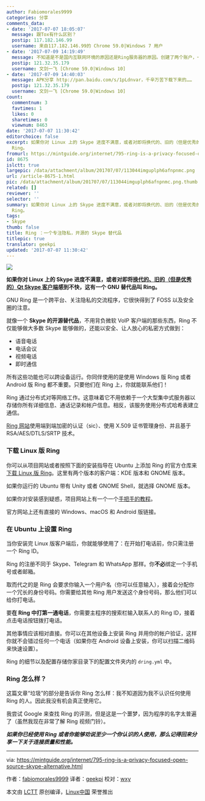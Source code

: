 ```yaml
---
author: Fabiomorales9999
categories: 分享
comments_data:
- date: '2017-07-07 18:05:07'
  message: 跟Tox有什么区别？
  postip: 117.182.146.99
  username: 来自117.182.146.99的 Chrome 59.0|Windows 7 用户
- date: '2017-07-09 14:19:49'
  message: 不知道是不是国内互联网环境的原因还是Ring服务器的原因。创建了两个账户，一个用PC，一个用安卓，文本通信延时一分钟。视频不了。头像图片都不同步。无力吐槽，浪费时间。
  postip: 121.32.35.179
  username: 文剑一飞 [Chrome 59.0|Windows 10]
- date: '2017-07-09 14:40:03'
  message: APK分享 http://pan.baidu.com/s/1pLdnvar，千辛万苦下载下来的……
  postip: 121.32.35.179
  username: 文剑一飞 [Chrome 59.0|Windows 10]
count:
  commentnum: 3
  favtimes: 1
  likes: 0
  sharetimes: 0
  viewnum: 8463
date: '2017-07-07 11:30:42'
editorchoice: false
excerpt: 如果你对 Linux 上的 Skype 进度不满意，或者对即将换代的、旧的（但是优秀的）Qt Skype 客户端感到不快，这有一个 GNU 替代品叫
  Ring。
fromurl: https://mintguide.org/internet/795-ring-is-a-privacy-focused-open-source-skype-alternative.html
id: 8675
islctt: true
largepic: /data/attachment/album/201707/07/113044imguplph6afnpnmc.png
url: /article-8675-1.html
pic: /data/attachment/album/201707/07/113044imguplph6afnpnmc.png.thumb.jpg
related: []
reviewer: ''
selector: ''
summary: 如果你对 Linux 上的 Skype 进度不满意，或者对即将换代的、旧的（但是优秀的）Qt Skype 客户端感到不快，这有一个 GNU 替代品叫
  Ring。
tags:
- Skype
thumb: false
title: Ring ：一个专注隐私，开源的 Skype 替代品
titlepic: true
translator: geekpi
updated: '2017-07-07 11:30:42'
---
```


![](/data/attachment/album/201707/07/113044imguplph6afnpnmc.png)


**如果你对 Linux 上的 Skype 进度不满意，或者对即将[换代的、旧的（但是优秀的）Qt Skype 客户端](/article-7606-1.html)感到不快，这有一个 GNU 替代品叫 Ring。**


GNU Ring 是一个跨平台、关注隐私的交流程序，它很快得到了 FOSS 以及安全圈的注意。


就像一个 **Skype 的开源替代品**，不用背负微软 VoIP 客户端的那些东西，Ring 不仅能够做大多数 Skype 能够做的，还能以安全、让人放心的私密方式做到：


* 语音电话
* 电话会议
* 视频电话
* 即时通信


所有这些功能也可以跨设备运行。你同伴使用的是使用 Windows 版 Ring 或者 Android 版 Ring 都不重要。只要他们在 Ring 上，你就能联系他们！


Ring 通过分布式对等网络工作。这意味着它不用依赖于一个大型集中式服务器以存储你所有详细信息、通话记录和帐户信息。相反，该服务使用分布式哈希表建立通信。


[Ring 网站](https://ring.cx/)使用端到端加密的认证（sic）、使用 X.509 证书管理身份、并且基于 RSA/AES/DTLS/SRTP 技术。


### 下载 Linux 版 Ring


你可以从项目网站或者按照下面的安装指导在 Ubuntu 上添加 Ring 的官方仓库来[下载 Linux 版 Ring](https://ring.cx/en/download/gnu-linux)。这里有两个版本的客户端：KDE 版本和 GNOME 版本。


如果你运行的 Ubuntu 带有 Unity 或者 GNOME Shell，就选择 GNOME 版本。


如果你对安装感到疑惑，项目网站上有一个一个[手把手的教程](https://ring.cx/en/tutorials/gnu-linux#RingID)。


官方网站上还有直接的 Windows、macOS 和 Android 版链接。


### 在 Ubuntu 上设置 Ring


当你安装完 Linux 版客户端后，你就能够使用了：在开始打电话前，你只需注册一个 Ring ID。


Ring 的注册不同于 Skype、Telegram 和 WhatsApp 那样。你**不必**绑定一个手机号或者邮箱。


取而代之的是 Ring 会要求你输入一个用户名（你可以任意输入），接着会分配你一个冗长的身份号码。你需要给其他 Ring 用户发送这个身份号码，那么他们可以给你打电话。


要**在 Ring 中打第一通电话**，你需要主程序的搜索栏输入联系人的 Ring ID，接着点击电话按钮拨打电话。


其他事情应该相对直接。你可以在其他设备上安装 Ring 并用你的帐户验证，这样你就不会错过任何一个电话（如果你在 Android 设备上安装，你可以扫描二维码来快速设置）。


Ring 的细节以及配置存储你家目录下的配置文件夹内的 `dring.yml` 中。


### Ring 怎么样？


这篇文章“垃圾”的部分是告诉你 Ring 怎么样：我不知道因为我不认识任何使用 Ring 的人。因此我没有机会真正使用它。


我尝试 Google 来查找 Ring 的评测，但是这是一个噩梦，因为程序的名字太普遍了（虽然我现在非常了解 Ring 视频门铃）。


***如果你已经使用 Ring 或者你能够劝说至少一个你认识的人使用，那么记得回来分享一下关于连接质量和性能。***




---


via: <https://mintguide.org/internet/795-ring-is-a-privacy-focused-open-source-skype-alternative.html>


作者：[fabiomorales9999](https://mintguide.org/user/fabiomorales9999/) 译者：[geekpi](https://github.com/geekpi) 校对：[wxy](https://github.com/wxy)


本文由 [LCTT](https://github.com/LCTT/TranslateProject) 原创编译，[Linux中国](https://linux.cn/) 荣誉推出